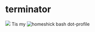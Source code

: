 terminator
==========
![](http://www.dvice.com/sites/dvice/files/terminator.jpg)
Tis my ![homeshick](https://github.com/andsens/homeshick) bash dot-profile
